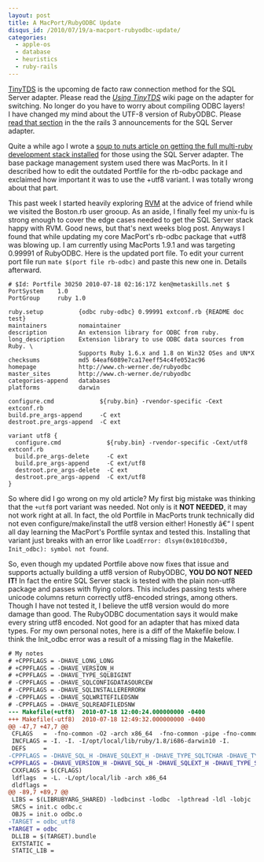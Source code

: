 ```yaml
--- 
layout: post
title: A MacPort/RubyODBC Update
disqus_id: /2010/07/19/a-macport-rubyodbc-update/
categories: 
  - apple-os
  - database
  - heuristics
  - ruby-rails
---
```



<aside class="flash_warn">
  <a href="https://github.com/rails-sqlserver/tiny_tds">TinyTDS</a> is the upcoming de facto raw connection method for the SQL Server adapter. Please read the <em><a href="https://github.com/rails-sqlserver/activerecord-sqlserver-adapter/wiki/Using-TinyTds">Using TinyTDS</a></em> wiki page on the adapter for switching. No longer do you have to worry about compiling ODBC layers!
</aside>

<aside class="flash_info">
  I have changed my mind about the UTF-8 version of RubyODBC. Please <a href="http://groups.google.com/group/rails-sqlserver-adapter/browse_thread/thread/367cf70b2b48d4a0?hl=en">read that section</a> in the the rails 3 announcements for the SQL Server adapter.
</aside>


<p>
  Quite a while ago I wrote a <a href="/2009/9/5/the-ultimate-os-x-snow-leopard-stack-for-rails-development-x86_64-macports-ruby-1-8-1-9-sql-server-more">soup to nuts article on getting the full multi-ruby development stack installed</a> for those using the SQL Server adapter. The base package management system used there was MacPorts. In it I described how to edit the outdated Portfile for the rb-odbc package and exclaimed how important it was to use the +utf8 variant. I was totally wrong about that part.
</p>

<p>
  This past week I started heavily exploring <a href="http://rvm.beginrescueend.com/">RVM</a> at the advice of friend while we visited the Boston.rb user grooup. As an aside, I finally feel my unix-fu is strong enough to cover the edge cases needed to get the SQL Server stack happy with RVM. Good news, but that's next weeks blog post. Anyways I found that while updating my core MacPort's rb-odbc package that +utf8 was blowing up. I am currently using MacPorts 1.9.1 and was targeting 0.99991 of RubyODBC. Here is the updated port file. To edit your current port file run <code>mate $(port file rb-odbc)</code> and paste this new one in. Details afterward.
</p>

```text
# $Id: Portfile 30250 2010-07-18 02:16:17Z ken@metaskills.net $
PortSystem    1.0
PortGroup     ruby 1.0

ruby.setup          {odbc ruby-odbc} 0.99991 extconf.rb {README doc test} 
maintainers         nomaintainer
description         An extension library for ODBC from ruby.
long_description    Extension library to use ODBC data sources from Ruby. \
                    Supports Ruby 1.6.x and 1.8 on Win32 OSes and UN*X 
checksums           md5 64eaf6089e7ca17eeff54c4fe052ac96
homepage            http://www.ch-werner.de/rubyodbc
master_sites        http://www.ch-werner.de/rubyodbc
categories-append   databases
platforms           darwin 

configure.cmd             ${ruby.bin} -rvendor-specific -Cext extconf.rb
build.pre_args-append     -C ext
destroot.pre_args-append  -C ext

variant utf8 {
  configure.cmd             ${ruby.bin} -rvendor-specific -Cext/utf8 extconf.rb
  build.pre_args-delete     -C ext
  build.pre_args-append     -C ext/utf8
  destroot.pre_args-delete  -C ext
  destroot.pre_args-append  -C ext/utf8
}
```

<p>
  So where did I go wrong on my old article? My first big mistake was thinking that the <code>+utf8</code> port variant was needed. Not only is it <strong>NOT NEEDED</strong>, it may not work right at all. In fact, the old Portfile in MacPorts trunk technically did not even configure/make/install the utf8 version either! Honestly â€“ I spent all day learning the MacPort's Portfile syntax and tested this. Installing that variant just breaks with an error like <code>LoadError: dlsym(0x1010cd3b0, Init_odbc): symbol not found</code>.
</p>

<p>
  So, even though my updated Portfile above now fixes that issue and supports actually building a utf8 version of RubyODBC, <strong>YOU DO NOT NEED IT!</strong> In fact the entire SQL Server stack is tested with the plain non-utf8 package and passes with flying colors. This includes passing tests where unicode columns return correctly utf8-encoded strings, among others. Though I have not tested it, I believe the utf8 version would do more damage than good. The RubyODBC documentation says it would make every string utf8 encoded. Not good for an adapter that has mixed data types. For my own personal notes, here is a diff of the Makefile below. I think the Init_odbc error was a result of a missing flag in the Makefile.
</p>

```diff
# My notes
# +CPPFLAGS = -DHAVE_LONG_LONG
# +CPPFLAGS = -DHAVE_VERSION_H
# +CPPFLAGS = -DHAVE_TYPE_SQLBIGINT
# -CPPFLAGS = -DHAVE_SQLCONFIGDATASOURCEW
# -CPPFLAGS = -DHAVE_SQLINSTALLERERRORW
# -CPPFLAGS = -DHAVE_SQLWRITEFILEDSNW
# -CPPFLAGS = -DHAVE_SQLREADFILEDSNW
--- Makefile(+utf8)  2010-07-18 12:00:24.000000000 -0400
+++ Makefile(-utf8)  2010-07-18 12:49:32.000000000 -0400
@@ -47,7 +47,7 @@
 CFLAGS   =  -fno-common -O2 -arch x86_64  -fno-common -pipe -fno-common $(cflags) -arch x86_64
 INCFLAGS = -I. -I. -I/opt/local/lib/ruby/1.8/i686-darwin10 -I.
 DEFS     = 
-CPPFLAGS = -DHAVE_SQL_H -DHAVE_SQLEXT_H -DHAVE_TYPE_SQLTCHAR -DHAVE_TYPE_SQLLEN -DHAVE_TYPE_SQLULEN -DHAVE_ODBCINST_H -DHAVE_SQLCONFIGDATASOURCEW -DHAVE_SQLWRITEFILEDSNW -DHAVE_SQLREADFILEDSNW -DHAVE_SQLINSTALLERERROR -DHAVE_SQLINSTALLERERRORW -I/opt/local/include -D_XOPEN_SOURCE -D_DARWIN_C_SOURCE  -I/opt/local/include
+CPPFLAGS = -DHAVE_VERSION_H -DHAVE_SQL_H -DHAVE_SQLEXT_H -DHAVE_TYPE_SQLTCHAR -DHAVE_TYPE_SQLLEN -DHAVE_TYPE_SQLULEN -DHAVE_ODBCINST_H -DHAVE_SQLINSTALLERERROR -DHAVE_TYPE_SQLBIGINT -I/opt/local/include -D_XOPEN_SOURCE -D_DARWIN_C_SOURCE  -I/opt/local/include -DHAVE_LONG_LONG
 CXXFLAGS = $(CFLAGS) 
 ldflags  = -L. -L/opt/local/lib -arch x86_64
 dldflags = 
@@ -89,7 +89,7 @@
 LIBS = $(LIBRUBYARG_SHARED) -lodbcinst -lodbc  -lpthread -ldl -lobjc  
 SRCS = init.c odbc.c
 OBJS = init.o odbc.o
-TARGET = odbc_utf8
+TARGET = odbc
 DLLIB = $(TARGET).bundle
 EXTSTATIC = 
 STATIC_LIB =
```


